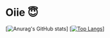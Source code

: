 # Oiie 😇

[![Anurag's GitHub stats](https://github-readme-stats.vercel.app/api?username=Ellen172&show_icons=true)]
[[![Top Langs](https://github-readme-stats.vercel.app/api/top-langs/?username=Ellen172)](https://github.com/anuraghazra/github-readme-stats)]

